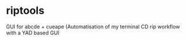 # riptools
GUI for abcde + cueape (Automatisation of my terminal CD rip workflow with a YAD based GUI

